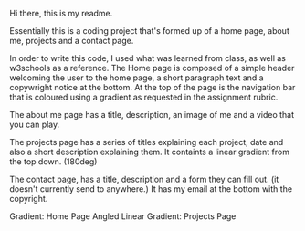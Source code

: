 Hi there, this is my readme.

Essentially this is a coding project that's formed up of a home page, about me, projects and a contact page.

In order to write this code, I used what was learned from class, as well as w3schools as a reference. The Home page is composed of a simple header welcoming the user to the home page, a short paragraph text and a copywright notice at the bottom. At the top of the page is the navigation bar that is coloured using a gradient as requested in the assignment rubric.

The about me page has a title, description, an image of me and a video that you can play.

The projects page has a series of titles explaining each project, date and also a short description explaining them. It containts a linear gradient from the top down. (180deg)

The contact page, has a title, description and a form they can fill out. (it doesn't currently send to anywhere.) It has my email at the bottom with the copyright.

Gradient: Home Page
Angled Linear Gradient: Projects Page